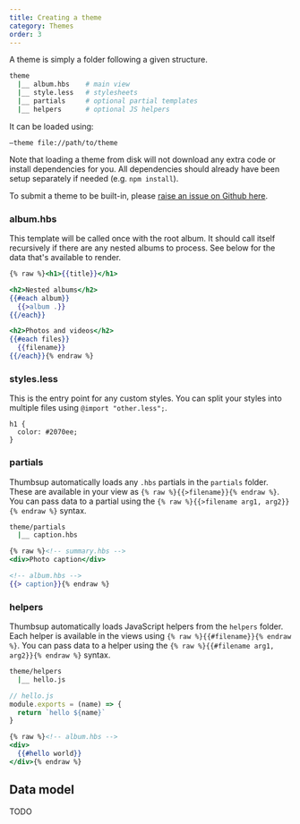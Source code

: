 ```yaml
---
title: Creating a theme
category: Themes
order: 3
---
```


A theme is simply a folder following a given structure.

```bash
theme
  |__ album.hbs    # main view
  |__ style.less   # stylesheets
  |__ partials     # optional partial templates
  |__ helpers      # optional JS helpers
```

It can be loaded using:

```
—theme file://path/to/theme
```

Note that loading a theme from disk will not download any extra code or install dependencies for you.
All dependencies should already have been setup separately if needed (e.g. `npm install`).

To submit a theme to be built-in, please [raise an issue on Github here](https://github.com/thumbsup/thumbsup).

### album.hbs

This template will be called once with the root album.
It should call itself recursively if there are any nested albums to process.
See below for the data that's available to render.

```hbs
{% raw %}<h1>{{title}}</h1>

<h2>Nested albums</h2>
{{#each album}}
  {{>album .}}
{{/each}}

<h2>Photos and videos</h2>
{{#each files}}
  {{filename}}
{{/each}}{% endraw %}
```

### styles.less

This is the entry point for any custom styles.
You can split your styles into multiple files using `@import "other.less";`.

```less
h1 {
  color: #2070ee;
}
```

### partials

Thumbsup automatically loads any `.hbs` partials in the `partials` folder.
These are available in your view as `{% raw %}{{>filename}}{% endraw %}`.
You can pass data to a partial using the `{% raw %}{{>filename arg1, arg2}}{% endraw %}` syntax.

```bash
theme/partials
  |__ caption.hbs
```

```hbs
{% raw %}<!-- summary.hbs -->
<div>Photo caption</div>
```

```hbs
<!-- album.hbs -->
{{> caption}}{% endraw %}
```

### helpers

Thumbsup automatically loads JavaScript helpers from the `helpers` folder.
Each helper is available in the views using `{% raw %}{{#filename}}{% endraw %}`.
You can pass data to a helper using the `{% raw %}{{#filename arg1, arg2}}{% endraw %}` syntax.

```bash
theme/helpers
  |__ hello.js
```

```js
// hello.js
module.exports = (name) => {
  return `hello ${name}`
}
```

```hbs
{% raw %}<!-- album.hbs -->
<div>
  {{#hello world}}
</div>{% endraw %}
```

## Data model

TODO
